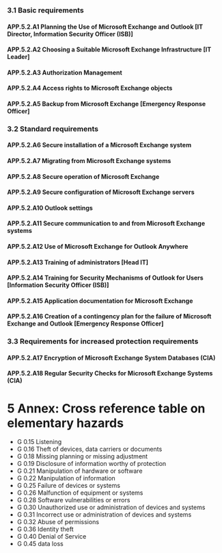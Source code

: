 ### 3.1 Basic requirements
#### APP.5.2.A1 Planning the Use of Microsoft Exchange and Outlook [IT Director, Information Security Officer (ISB)]
#### APP.5.2.A2 Choosing a Suitable Microsoft Exchange Infrastructure [IT Leader]
#### APP.5.2.A3 Authorization Management
#### APP.5.2.A4 Access rights to Microsoft Exchange objects
#### APP.5.2.A5 Backup from Microsoft Exchange [Emergency Response Officer]
### 3.2 Standard requirements
#### APP.5.2.A6 Secure installation of a Microsoft Exchange system
#### APP.5.2.A7 Migrating from Microsoft Exchange systems
#### APP.5.2.A8 Secure operation of Microsoft Exchange
#### APP.5.2.A9 Secure configuration of Microsoft Exchange servers
#### APP.5.2.A10 Outlook settings
#### APP.5.2.A11 Secure communication to and from Microsoft Exchange systems
#### APP.5.2.A12 Use of Microsoft Exchange for Outlook Anywhere
#### APP.5.2.A13 Training of administrators [Head IT]
#### APP.5.2.A14 Training for Security Mechanisms of Outlook for Users [Information Security Officer (ISB)]
#### APP.5.2.A15 Application documentation for Microsoft Exchange
#### APP.5.2.A16 Creation of a contingency plan for the failure of Microsoft Exchange and Outlook [Emergency Response Officer]
### 3.3 Requirements for increased protection requirements
#### APP.5.2.A17 Encryption of Microsoft Exchange System Databases (CIA)
#### APP.5.2.A18 Regular Security Checks for Microsoft Exchange Systems (CIA)
# 5 Annex: Cross reference table on elementary hazards
* G 0.15 Listening
* G 0.16 Theft of devices, data carriers or documents
* G 0.18 Missing planning or missing adjustment
* G 0.19 Disclosure of information worthy of protection
* G 0.21 Manipulation of hardware or software
* G 0.22 Manipulation of information
* G 0.25 Failure of devices or systems
* G 0.26 Malfunction of equipment or systems
* G 0.28 Software vulnerabilities or errors
* G 0.30 Unauthorized use or administration of devices and systems
* G 0.31 Incorrect use or administration of devices and systems
* G 0.32 Abuse of permissions
* G 0.36 Identity theft
* G 0.40 Denial of Service
* G 0.45 data loss

